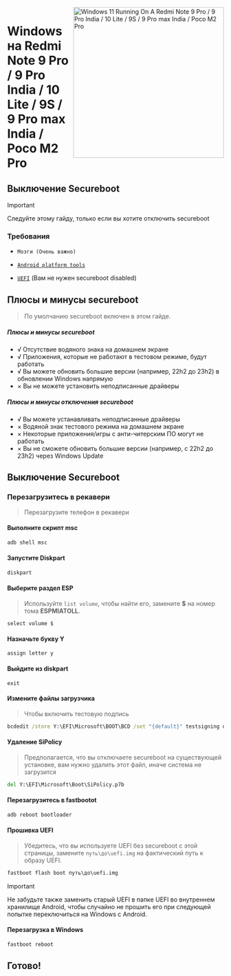 <img align="right" src="https://github.com/woa-miatoll/Port-Windows-11-Redmi-Note-9-Pro/blob/main/Miatoll.png" width="350" alt="Windows 11 Running On A Redmi Note 9 Pro / 9 Pro India / 10 Lite / 9S / 9 Pro max India / Poco M2 Pro">

# Windows на Redmi Note 9 Pro / 9 Pro India / 10 Lite / 9S / 9 Pro max India / Poco M2 Pro

## Выключение Secureboot
> [!Important]
> Следуйте этому гайду, только если вы хотите отключить secureboot

### Требования
- ```Мозги (Очень важно)```

- [```Android platform tools```](https://developer.android.com/studio/releases/platform-tools)

- [```UEFI```](https://github.com/woa-miatoll/Miatoll-Releases/releases/latest) (Вам не нужен secureboot disabled)
## Плюсы и минусы secureboot
> По умолчанию secureboot включен в этом гайде.

##### Плюсы и минусы secureboot
- √ Отсутствие водяного знака на домашнем экране
- √ Приложения, которые не работают в тестовом режиме, будут работать
- √ Вы можете обновить большие версии (например, 22h2 до 23h2) в обновлении Windows напрямую
- × Вы не можете установить неподписанные драйверы

##### Плюсы и минусы отключения secureboot
- √ Вы можете устанавливать неподписанные драйверы
- × Водяной знак тестового режима на домашнем экране
- × Некоторые приложения/игры с анти-читерским ПО могут не работать
- × Вы не сможете обновить большие версии (например, с 22h2 до 23h2) через Windows Update

## Выключение Secureboot

### Перезагрузитесь в рекавери
> Перезагрузите телефон в рекавери

#### Выполните скрипт msc
```cmd
adb shell msc
```

#### Запустите Diskpart
```cmd
diskpart
```

#### Выберите раздел ESP
> Используйте `list volume`, чтобы найти его, замените **$** на номер тома  **ESPMIATOLL**.
```diskpart
select volume $
```

#### Назначьте букву Y
```diskpart
assign letter y
```

#### Выйдите из diskpart
```diskpart
exit
```

#### Измените файлы загрузчика
>Чтобы включить тестовую подпись
```cmd
bcdedit /store Y:\EFI\Microsoft\BOOT\BCD /set "{default}" testsigning on
```

#### Удаление SiPolicy
> Предполагается, что вы отключаете secureboot на существующей установке, вам нужно удалить этот файл, иначе система не загрузится
```cmd
del Y:\EFI\Microsoft\Boot\SiPolicy.p7b
```

#### Перезагрузитесь в fastbootot
```cmd
adb reboot bootloader
```

#### Прошивка UEFI
> Убедитесь, что вы используете UEFI без secureboot с этой страницы, замените `путь\до\uefi.img` на фактический путь к образу UEFI.
```cmd
fastboot flash boot путь\до\uefi.img
```

> [!Important]
> Не забудьте также заменить старый UEFI в папке UEFI во внутреннем хранилище Android, чтобы случайно не прошить его при следующей попытке переключиться на Windows с Android.

#### Перезагрузка в Windows
```cmd
fastboot reboot
```

## Готово!